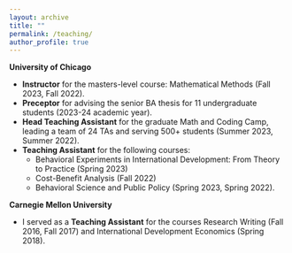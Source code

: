 ```yaml
---
layout: archive
title: ""
permalink: /teaching/
author_profile: true
---
```


**University of Chicago**
* **Instructor** for the masters-level course: Mathematical Methods (Fall 2023, Fall 2022).
* **Preceptor** for advising the senior BA thesis for 11 undergraduate students (2023-24 academic year).
* **Head Teaching Assistant** for the graduate Math and Coding Camp, leading a team of 24 TAs and serving 500+ students (Summer 2023, Summer 2022).
* **Teaching Assistant** for the following courses:
  * Behavioral Experiments in International Development: From Theory to Practice (Spring 2023)
  * Cost-Benefit Analysis (Fall 2022)
  * Behavioral Science and Public Policy (Spring 2023, Spring 2022).

**Carnegie Mellon University**  
* I served as a **Teaching Assistant** for the courses Research Writing (Fall 2016, Fall 2017) and International Development Economics (Spring 2018).
